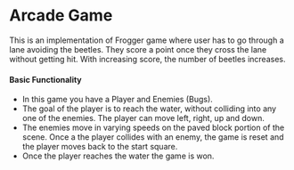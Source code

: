 # Arcade Game

This is an implementation of Frogger game where user has to go through a lane avoiding the beetles.
They score a point once they cross the lane without getting hit.
With increasing score, the number of beetles increases.


#### Basic Functionality

- In this game you have a Player and Enemies (Bugs).
- The goal of the player is to reach the water, without colliding into any one of the enemies. The player can move left, right, up and down.
- The enemies move in varying speeds on the paved block portion of the scene. Once a the player collides with an enemy, the game is reset and the player moves back to the start square.
- Once the player reaches the water the game is won.



